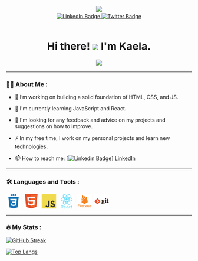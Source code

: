 <div id="header" align="center">
  <img src="https://media.giphy.com/media/QTfX9Ejfra3ZmNxh6B/giphy.gif" width="100">
  <div id="badges">
    <a href="www.linkedin.com/in/kdtnguyen">
      <img src="https://img.shields.io/badge/LinkedIn-blue?style=for-thebadge&logo=linkedin&logoColor=white" alt="LinkedIn Badge"/>
    </a>
    <a href="your-twitter-URL">
      <img src="https://img.shields.io/badge/Twitter-blue?style=for-thebadge&logo=twitter&logoColor=white" alt="Twitter Badge"/>
    </a>
  </div>
  <img src="https://komarev.com/ghpvc/?username=kaecodes&style=flat-square&color=blue" alt=""/>
  <h1>
    Hi there!
    <img src="https://media.giphy.com/media/hvRJCLFzcasrR4ia7z/giphy.gif" width="30px"/>
    I'm Kaela. 
  </h1>
</div>
<div align="center">
  <img src="https://media.giphy.com/media/paTz7UZbPfTZFRYnnB/giphy.gif">
</div>

---

### :woman_technologist: About Me :

- :telescope: I’m working on building a solid foundation of HTML, CSS, and JS. 

- :seedling: I'm currently learning JavaScript and React. 

- :thinking: I'm looking for any feedback and advice on my projects and suggestions on how to improve.

- :zap: In my free time, I work on my personal projects and learn new technologies. 

- :mailbox: How to reach me: [![Linkedin Badge](https://img.shields.io/badge/-LinkedIn-blue?style=flat&logo=Linkedin&logoColor=white)] <a href='https://www.linkedin.com/in/kdtnguyen/' target=_blank>LinkedIn</a>

---

### :hammer_and_wrench: Languages and Tools :
<div>
  <img src="https://github.com/devicons/devicon/blob/master/icons/css3/css3-plain-wordmark.svg"  title="CSS3" alt="CSS" width="40" height="40"/>&nbsp;
  <img src="https://github.com/devicons/devicon/blob/master/icons/html5/html5-original.svg" title="HTML5" alt="HTML" width="40" height="40"/>&nbsp;
  <img src="https://github.com/devicons/devicon/blob/master/icons/javascript/javascript-original.svg" title="JavaScript" alt="JavaScript" width="40" height="40"/>&nbsp;
  <img src="https://github.com/devicons/devicon/blob/master/icons/react/react-original-wordmark.svg" title="React" alt="React" width="40" height="40"/>&nbsp;
  <img src="https://github.com/devicons/devicon/blob/master/icons/firebase/firebase-plain-wordmark.svg" title="Firebase" alt="Firebase" width="40" height="40"/>&nbsp;
  <img src="https://github.com/devicons/devicon/blob/master/icons/git/git-original-wordmark.svg" title="Git" **alt="Git" width="40" height="40"/>
</div>

---
### :fire: My Stats :

[![GitHub Streak](http://github-readme-streak-stats.herokuapp.com?user=kaecodes&theme=dark&background=000000)](https://git.io/streak-stats)

[![Top Langs](https://github-readme-stats.vercel.app/api/top-langs/?username=kaecodes&layout=compact&theme=vision-friendly-dark)](https://github.com/kaecodes/github-readme-stats)




<!--
**kaecodes/kaecodes** is a ✨ _special_ ✨ repository because its `README.md` (this file) appears on your GitHub profile.

Here are some ideas to get you started:

- 🔭 I’m currently working on ...
- 🌱 I’m currently learning ...
- 👯 I’m looking to collaborate on ...
- 🤔 I’m looking for help with ...
- 💬 Ask me about ...
- 📫 How to reach me: ...
- 😄 Pronouns: ...
- ⚡ Fun fact: ...
-->
